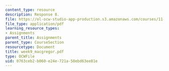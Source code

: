 ```yaml
---
content_type: resource
description: Response 8.
file: https://ol-ocw-studio-app-production.s3.amazonaws.com/courses/11-946-planning-in-transition-economies-for-growth-and-equity-spring-2004/0763ceb2b060e24e721a58ebd63ee81e_week9_macgregor.pdf
file_type: application/pdf
learning_resource_types:
- Assignments
parent_title: Assignments
parent_type: CourseSection
resourcetype: Document
title: week9_macgregor.pdf
type: OCWFile
uid: 0763ceb2-b060-e24e-721a-58ebd63ee81e
---
```

